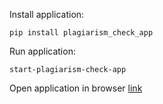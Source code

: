 Install application:

```commandline
pip install plagiarism_check_app
```

Run application:

```commandline
start-plagiarism-check-app 
```

Open application in browser [link](http://127.0.0.1:8000/)
